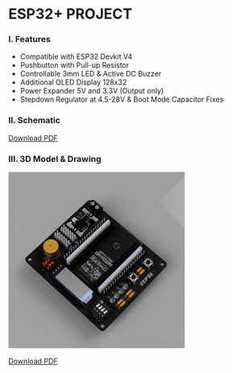 # ESP32+ PROJECT

### I. Features
- Compatible with ESP32 Devkit V4
- Pushbutton with Pull-up Resistor
- Controllable 3mm LED & Active DC Buzzer
- Additional OLED Display 128x32
- Power Expander 5V and 3.3V (Output only)
- Stepdown Regulator at 4.5-28V & Boot Mode Capacitor Fixes

### II. Schematic
[Download PDF](https://github.com/user-attachments/files/19268394/esp32_plus.pdf)

### III. 3D Model & Drawing
<p><img src="https://raw.githubusercontent.com/luigiifan/esp32plus/master/ESP32_PLUS.gif" width="350")</p>
  
[Download PDF](https://github.com/user-attachments/files/19269748/ESP32_PLUS_DRAWING.pdf)
